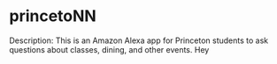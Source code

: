 # princetoNN

Description: This is an Amazon Alexa app for Princeton students to ask questions about classes, dining, and other events.
Hey
